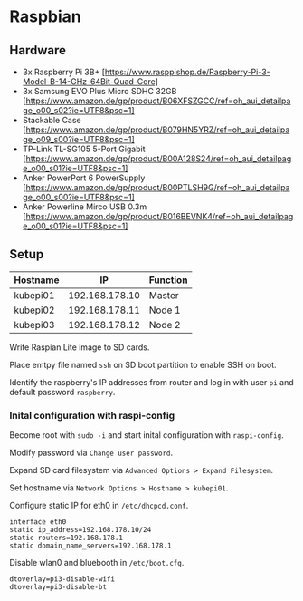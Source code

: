 # Raspbian

## Hardware
* 3x Raspberry Pi 3B+ [https://www.rasppishop.de/Raspberry-Pi-3-Model-B-14-GHz-64Bit-Quad-Core]
* 3x Samsung EVO Plus Micro SDHC 32GB [https://www.amazon.de/gp/product/B06XFSZGCC/ref=oh_aui_detailpage_o00_s02?ie=UTF8&psc=1]
* Stackable Case [https://www.amazon.de/gp/product/B079HN5YRZ/ref=oh_aui_detailpage_o09_s00?ie=UTF8&psc=1]
* TP-Link TL-SG105 5-Port Gigabit [https://www.amazon.de/gp/product/B00A128S24/ref=oh_aui_detailpage_o00_s01?ie=UTF8&psc=1]
* Anker PowerPort 6 PowerSupply [https://www.amazon.de/gp/product/B00PTLSH9G/ref=oh_aui_detailpage_o00_s00?ie=UTF8&psc=1]
* Anker Powerline Mirco USB 0.3m [https://www.amazon.de/gp/product/B016BEVNK4/ref=oh_aui_detailpage_o00_s01?ie=UTF8&psc=1]

## Setup

| Hostname | IP | Function |
| --- | --- | --- |
| kubepi01 | 192.168.178.10 | Master |
| kubepi02 | 192.168.178.11 | Node 1 |
| kubepi03 | 192.168.178.12 | Node 2 |

Write Raspian Lite image to SD cards.

Place emtpy file named `ssh` on SD boot partition to enable SSH on boot.

Identify the raspberry's IP addresses from router and log in with user `pi` and default password `raspberry`.

### Inital configuration with raspi-config

Become root with `sudo -i` and start inital configuration with `raspi-config`.

Modify password via  `Change user password`.

Expand SD card filesystem via `Advanced Options > Expand Filesystem`.

Set hostname via `Network Options > Hostname > kubepi01`.

Configure static IP for eth0 in `/etc/dhcpcd.conf`.

```
interface eth0
static ip_address=192.168.178.10/24
static routers=192.168.178.1
static domain_name_servers=192.168.178.1
```

Disable wlan0 and bluebooth in `/etc/boot.cfg`.

```
dtoverlay=pi3-disable-wifi
dtoverlay=pi3-disable-bt
```
